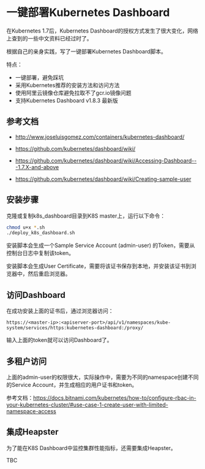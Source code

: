 # 一键部署Kubernetes Dashboard



在Kubernetes 1.7后，Kubernetes Dashboard的授权方式发生了很大变化，网络上查到的一些中文资料已经过时了。



根据自己的亲身实践，写了一键部署Kubernetes Dashboard脚本。



特点：

* 一键部署，避免踩坑
* 采用Kubernetes推荐的安装方法和访问方法
* 使用阿里云镜像仓库避免拉取不了gcr.io镜像问题
* 支持Kubernetes Dashboard v1.8.3 最新版



## 参考文档

- http://www.joseluisgomez.com/containers/kubernetes-dashboard/

- https://github.com/kubernetes/dashboard/wiki/

- https://github.com/kubernetes/dashboard/wiki/Accessing-Dashboard---1.7.X-and-above

- https://github.com/kubernetes/dashboard/wiki/Creating-sample-user

  

## 安装步骤



克隆或复制k8s_dashboard目录到K8S master上，运行以下命令：

```bash
chmod u+x *.sh
./deploy_k8s_dashboard.sh
```



安装脚本会生成一个Sample  Service Account (admin-user) 的Token，需要从控制台日志中复制该token。

安装脚本会生成User Certificate，需要将该证书保存到本地，并安装该证书到浏览器中，然后重启浏览器。



## 访问Dashboard



在成功安装上面的证书后，通过浏览器访问：

```
https://<master-ip>:<apiserver-port>/api/v1/namespaces/kube-system/services/https:kubernetes-dashboard:/proxy/
```



输入上面的token就可以访问Dashboard了。



## 多租户访问



上面的admin-user的权限很大，实际操作中，需要为不同的namespace创建不同的Service Account，并生成相应的用户证书和token。



参考文档：https://docs.bitnami.com/kubernetes/how-to/configure-rbac-in-your-kubernetes-cluster/#use-case-1-create-user-with-limited-namespace-access



## 集成Heapster



为了能在K8S Dashboard中监控集群性能指标，还需要集成Heapster。



TBC

